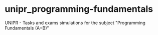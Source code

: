 # unipr_programming-fundamentals
UNIPR - Tasks and exams simulations for the subject "Programming Fundamentals (A+B)"
